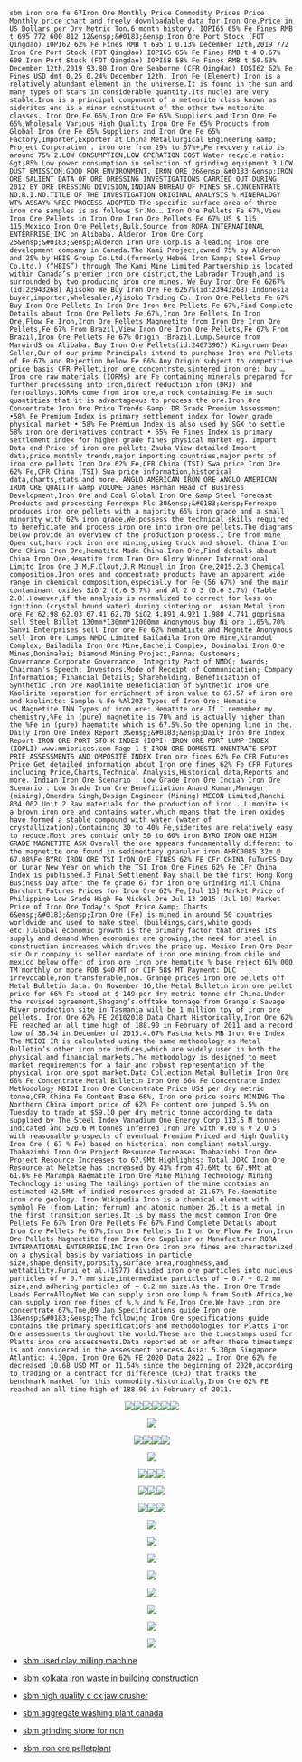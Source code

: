 
```
sbm iron ore fe 67Iron Ore Monthly Price Commodity Prices Price Monthly price chart and freely downloadable data for Iron Ore.Price in US Dollars per Dry Metric Ton.6 month history. IOPI65 65% Fe Fines RMB t 695 772 600 812 12&ensp;&#0183;&ensp;Iron Ore Port Stock (FOT Qingdao) IOPI62 62% Fe Fines RMB t 695 1 0.13% December 12th,2019 772 Iron Ore Port Stock (FOT Qingdao) IOPI65 65% Fe Fines RMB t 4 0.67% 600 Iron Port Stock (FOT Qingdao) IOPI58 58% Fe Fines RMB t.50.53% December 12th,2019 93.80 Iron Ore Seaborne (CFR Qingdao) IOSI62 62% Fe Fines USD dmt 0.25 0.24% December 12th. Iron Fe (Element) Iron is a relatively abundant element in the universe.It is found in the sun and many types of stars in considerable quantity.Its nuclei are very stable.Iron is a principal component of a meteorite class known as siderites and is a minor constituent of the other two meteorite classes. Iron Ore Fe 65%,Iron Ore Fe 65% Suppliers and Iron Ore Fe 65%,Wholesale Various High Quality Iron Ore Fe 65% Products from Global Iron Ore Fe 65% Suppliers and Iron Ore Fe 65% Factory,Importer,Exporter at China Metallurgical Engineering &amp; Project Corporation . iron ore from 29% to 67%+,Fe recovery ratio is around 75% 2.LOW CONSUMPTION,LOW OPERATION COST Water recycle ratio: &gt;85% Low power consumption in selection of grinding equipment 3.LOW DUST EMISSION,GOOD FOR ENVIRONMENT. IRON ORE 26&ensp;&#0183;&ensp;IRON ORE SALIENT DATA OF ORE DRESSING INVESTIGATIONS CARRIED OUT DURING 2012 BY ORE DRESSING DIVISION,INDIAN BUREAU OF MINES SR.CONCENTRATE NO.R.I.NO.TITLE OF THE INVESTIGATION ORIGINAL ANALYSIS % MINERALOGY WT% ASSAY% %REC PROCESS ADOPTED The specific surface area of three iron ore samples is as follows Sr.No.… Iron Ore Pellets Fe 67%,View Iron Ore Pellets in Iron Ore Iron Ore Pellets Fe 67%,US $ 115 115,Mexico,Iron Ore Pellets,Bulk.Source from RORA INTERNATIONAL ENTERPRISE,INC on Alibaba. Alderon Iron Ore Corp 25&ensp;&#0183;&ensp;Alderon Iron Ore Corp.is a leading iron ore development company in Canada.The Kami Project,owned 75% by Alderon and 25% by HBIS Group Co.Ltd.(formerly Hebei Iron &amp; Steel Group Co.Ltd.) (“HBIS”) through The Kami Mine Limited Partnership,is located within Canada’s premier iron ore district,the Labrador Trough,and is surrounded by two producing iron ore mines. We Buy Iron Ore Fe 6267%(id:23943268) Ajisoko We Buy Iron Ore Fe 6267%(id:23943268),Indonesia buyer,importer,wholesaler,Ajisoko Trading Co. Iron Ore Pellets Fe 67% Buy Iron Ore Pellets In Iron Ore Iron Ore Pellets Fe 67%,Find Complete Details about Iron Ore Pellets Fe 67%,Iron Ore Pellets In Iron Ore,Flow Fe Iron,Iron Ore Pellets Magneetite from Iron Ore Iron Ore Pellets,Fe 67% From Brazil,View Iron Ore Iron Ore Pellets,Fe 67% From Brazil,Iron Ore Pellets Fe 67% Origin :Brazil,Lump.Source from MarwindS on Alibaba. Buy Iron Ore Pellets(id:24073907) Kingcrown Dear Seller,Our of our prime Principals intend to purchase Iron ore Pellets of Fe 67% and Rejection below Fe 66%.Any Origin subject to competitive price basis CFR Pellet,iron ore concentrste,sintered iron ore: buy … Iron ore raw materials (IORMs) are Fe containing minerals prepared for further processing into iron,direct reduction iron (DRI) and ferroalloys.IORMs come from iron ore,a rock containing Fe in such quantities that it is advantageous to process the ore.Iron Ore Concentrate Iron Ore Price Trends &amp; DR Grade Premium Assessment •58% Fe Premium Index is primary settlement index for lower grade physical market • 58% Fe Premium Index is also used by SGX to settle 58% iron ore derivatives contract • 65% Fe Fines Index is primary settlement index for higher grade fines physical market eg. Import Data and Price of iron ore pellets Zauba View detailed Import data,price,monthly trends,major importing countries,major ports of iron ore pellets Iron Ore 62% Fe,CFR China (TSI) Swa price Iron Ore 62% Fe,CFR China (TSI) Swa price information,historical data,charts,stats and more. ANGLO AMERICAN IRON ORE ANGLO AMERICAN IRON ORE QUALITY &amp VOLUME James Harman Head of Business Development,Iron Ore and Coal Global Iron Ore &amp Steel Forecast Products and processing Ferrexpo Plc 30&ensp;&#0183;&ensp;Ferrexpo produces iron ore pellets with a majority 65% iron grade and a small minority with 62% iron grade.We possess the technical skills required to beneficiate and process iron ore into iron ore pellets.The diagrams below provide an overview of the production process.1 Ore from mine Open cut,hard rock iron ore mining,using truck and shovel. China Iron Ore China Iron Ore,Hematite Made China Iron Ore,Find details about China Iron Ore,Hematite from Iron Ore Glory Winner International Limitd Iron Ore J.M.F.Clout,J.R.Manuel,in Iron Ore,2015.2.3 Chemical composition.Iron ores and concentrate products have an apparent wide range in chemical composition,especially for Fe (56 67%) and the main contaminant oxides SiO 2 (0.6 5.7%) and Al 2 O 3 (0.6 3.7%) (Table 2.8).However,if the analysis is normalized to correct for loss on ignition (crystal bound water) during sintering or. Asian Metal iron ore Fe 62.98 62.03 67.41 62.70 SiO2 4.891 4.921 1.980 4.741 goprisma sell Steel Billet 130mm*130mm*12000mm Anonymous buy Ni ore 1.65%.70% Sanvi Enterprises sell Iron ore Fe 62% hematiite and Megnite Anonymous sell Iron Ore Lumps NMDC Limited Bailadila Iron Ore Mine,Kirandul Complex; Bailadila Iron Ore Mine,Bacheli Complex; Donimalai Iron Ore Mines,Donimalai; Diamond Mining Project,Panna; Customers; Governance.Corporate Governance; Integrity Pact of NMDC; Awards; Chairman's Speech; Investors.Mode of Receipt of Communication; Company Information; Financial Details; Shareholding. Beneficiation of Synthetic Iron Ore Kaolinite Beneficiation of Synthetic Iron Ore Kaolinite separation for enrichment of iron value to 67.57 of iron ore and kaolinite: Sample % Fe %Al2O3 Types of Iron Ore: Hematite vs.Magnetite INN Types of iron ore: Hematite ore.If I remember my chemistry,%Fe in (pure) magnetite is 70% and is actually higher than the %Fe in (pure) haematite which is 67.5%.So the opening line in the. Daily Iron Ore Index Report 3&ensp;&#0183;&ensp;Daily Iron Ore Index Report IRON ORE PORT STO K INDEX (IOPI) IRON ORE PORT LUMP INDEX (IOPLI) www.mmiprices.com Page 1 5 IRON ORE DOMESTI ONENTRATE SPOT PRIE ASSESSMENTS AND OMPOSITE INDEX Iron ore fines 62% Fe CFR Futures Price Get detailed information about Iron ore fines 62% Fe CFR Futures including Price,Charts,Technical Analysis,Historical data,Reports and more. Indian Iron Ore Scenario : Low Grade Iron Ore Indian Iron Ore Scenario : Low Grade Iron Ore Beneficiation Anand Kumar,Manager (mining),Omendra Singh,Design Engineer (Mining) MECON Limited,Ranchi 834 002 Unit 2 Raw materials for the production of iron . Limonite is a brown iron ore and contains water,which means that the iron oxides have formed a stable compound with water (water of crystallization).Containing 30 to 40% Fe,siderites are relatively easy to reduce.Most ores contain only 50 to 60% iron BYRO IRON ORE HIGH GRADE MAGNETITE ASX Overall the ore appears fundamentally different to the magnetite ore found in sedimentary granular iron AHRC0085 32m @ 67.08%Fe BYRO IRON ORE TSI IrON OrE FINES 62% FE CFr CHINA FuTurES Day or Lunar New Year on which the TSI Iron Ore Fines 62% Fe CFr China Index is published.3 Final Settlement Day shall be the first Hong Kong Business Day after the fe grade 67 for iron ore Grinding Mill China Barchart Futures Prices for Iron Ore 62% Fe,[Jul 13] Market Price of Philippine Low Grade High Fe Nickel Ore Jul 13 2015 [Jul 10] Market Price of Iron Ore Today's Spot Price &amp; Charts 6&ensp;&#0183;&ensp;Iron Ore (Fe) is mined in around 50 countries worldwide and used to make steel (buildings,cars,white goods etc.).Global economic growth is the primary factor that drives its supply and demand.When economies are growing,the need for steel in construction increases which drives the price up. Mexico Iron Ore Dear sir Our company is seller mandate of iron ore mining from chile and mexico below offer of iron ore iron ore hematite % base reject 61% 000 TM monthly or more FOB $40 MT or CIF 58$ MT Payment: DLC irrevocable,non transferable,non. Grange prices iron ore pellets off Metal Bulletin data. On November 16,the Metal Bulletin iron ore pellet price for 66% Fe stood at $ 149 per dry metric tonne cfr China.Under the revised agreement,Shagang’s offtake tonnage from Grange’s Savage River production site in Tasmania will be 1 million tpy of iron ore pellets. Iron Ore 62% FE 20102018 Data Chart Historically,Iron Ore 62% FE reached an all time high of 188.90 in February of 2011 and a record low of 38.54 in December of 2015.4.67% Fastmarkets MB Iron Ore Index The MBIOI IR is calculated using the same methodology as Metal Bulletin’s other iron ore indices,which are widely used in both the physical and financial markets.The methodology is designed to meet market requirements for a fair and robust representation of the physical iron ore spot market.Data Collection Metal Bulletin Iron Ore 66% Fe Concentrate Metal Bulletin Iron Ore 66% Fe Concentrate Index Methodology MBIOI Iron Ore Concentrate Price US$ per dry metric tonne,CFR China Fe Content Base 66%, Iron ore price soars MINING The Northern China import price of 62% Fe content ore jumped 6.5% on Tuesday to trade at $59.10 per dry metric tonne according to data supplied by The Steel Index Vanadium One Energy Corp 113.5 M tonnes Indicated and 520.6 M tonnes Inferred Iron Ore with 0.60 % V 2 O 5 with reasonable prospects of eventual Premium Priced and High Quality Iron Ore ( 67 % Fe) based on historical non compliant metallurgy. Thabazimbi Iron Ore Project Resource Increases Thabazimbi Iron Ore Project Resource Increases to 67.9Mt Highlights: Total JORC Iron Ore Resource at Meletse has increased by 43% from 47.6Mt to 67.9Mt at 61.6% Fe Marampa Haematite Iron Ore Mine Mining Technology Mining Technology is using The tailings portion of the mine contains an estimated 42.5Mt of indied resources graded at 21.67% Fe.Haematite iron ore geology. Iron Wikipedia Iron is a chemical element with symbol Fe (from Latin: ferrum) and atomic number 26.It is a metal in the first transition series.It is by mass the most common Iron Ore Pellets Fe 67% Iron Ore Pellets Fe 67%,Find Complete Details about Iron Ore Pellets Fe 67%,Iron Ore Pellets In Iron Ore,Flow Fe Iron,Iron Ore Pellets Magneetite from Iron Ore Supplier or Manufacturer RORA INTERNATIONAL ENTERPRISE,INC Iron Ore Iron ore fines are characterized on a physical basis by variations in particle size,shape,density,porosity,surface area,roughness,and wettability.Furui et al.(1977) divided iron ore particles into nucleus particles of + 0.7 mm size,intermediate particles of − 0.7 + 0.2 mm size,and adhering particles of − 0.2 mm size.As the. Iron Ore Trade Leads FerroAlloyNet We can supply iron ore lump % from South Africa,We can supply iron roe fines of %,% and % Fe,Iron Ore.We have iron ore concentrate 67%.Tue,09 Jan Specifications guide Iron ore 13&ensp;&#0183;&ensp;The following Iron Ore specifications guide contains the primary specifications and methodologies for Platts Iron Ore assessments throughout the world.These are the timestamps used for Platts iron ore assessments.Data reported at or after these timestamps is not considered in the assessment process.Asia: 5.30pm Singapore Atlantic: 4.30pm. Iron Ore 62% FE 2020 Data 2022 … Iron Ore 62% fe decreased 10.68 USD MT or 11.54% since the beginning of 2020,according to trading on a contract for difference (CFD) that tracks the benchmark market for this commodity.Historically,Iron Ore 62% FE reached an all time high of 188.90 in February of 2011. 
```

<div align="center">
  
<a rel="nofollow" href="https://m.shibang-china.com?f=github&k=sbm+iron+ore+fe+67"><img src="https://static.shibang-china.com/en/l.png"></a><img src="https://static.shibang-china.com/en/hw.png"><a rel="nofollow" href="https://m.shibang-china.com/product/?f=github&k=sbm+iron+ore+fe+67"><img src="https://static.shibang-china.com/en/p.png"></a><a rel="nofollow" href="https://m.shibang-china.com/cases/?f=github&k=sbm+iron+ore+fe+67"><img src="https://static.shibang-china.com/en/c.png"></a><a rel="nofollow" href="https://m.shibang-china.com/news/?f=github&k=sbm+iron+ore+fe+67"><img src="https://static.shibang-china.com/en/n.png"></a><a rel="nofollow" href="https://m.shibang-china.com?f=github&k=sbm+iron+ore+fe+67"><img src="https://static.shibang-china.com/en/m.png"></a>

<a rel="nofollow" href="https://m.shibang-china.com/product/?f=github&k=sbm+iron+ore+fe+67"><img src="https://static.shibang-china.com/en/b.jpg"></a>
  
<a rel="nofollow" href="https://m.shibang-china.com/solution-aggregate.html?f=github&k=sbm+iron+ore+fe+67"><img src="https://static.shibang-china.com/en/a.jpg"></a><a rel="nofollow" href="https://m.shibang-china.com/solution-mine.html?f=github&k=sbm+iron+ore+fe+67"><img src="https://static.shibang-china.com/en/m.jpg"></a><a rel="nofollow" href="https://m.shibang-china.com/solution-mill.html?f=github&k=sbm+iron+ore+fe+67"><img src="https://static.shibang-china.com/en/g.jpg"></a><a rel="nofollow" href="https://m.shibang-china.com/solution-epc.html?f=github&k=sbm+iron+ore+fe+67"><img src="https://static.shibang-china.com/en/e.jpg"></a>

<a rel="nofollow" href="https://m.shibang-china.com/product/?f=github&k=sbm+iron+ore+fe+67"><img src="https://static.shibang-china.com/en/a-p.png"></a>

<a rel="nofollow" href="https://m.shibang-china.com/product/crusher/c6x.html?f=github&k=sbm+iron+ore+fe+67"><img src="https://static.shibang-china.com/en/j.jpg"></a><a rel="nofollow" href="https://m.shibang-china.com/product/crusher/ci5x.html?f=github&k=sbm+iron+ore+fe+67"><img src="https://static.shibang-china.com/en/i.jpg"></a><a rel="nofollow" href="https://m.shibang-china.com/product/crusher/hst.html?f=github&k=sbm+iron+ore+fe+67"><img src="https://static.shibang-china.com/en/c.jpg"></a>

<a rel="nofollow" href="https://m.shibang-china.com/product/mill/mtw.html?f=github&k=sbm+iron+ore+fe+67"><img src="https://static.shibang-china.com/en/mtw.jpg"></a><a rel="nofollow" href="https://m.shibang-china.com/product/mill/scm.html?f=github&k=sbm+iron+ore+fe+67"><img src="https://static.shibang-china.com/en/scm.jpg"></a><a rel="nofollow" href="https://m.shibang-china.com/product/mill/lm.html?f=github&k=sbm+iron+ore+fe+67"><img src="https://static.shibang-china.com/en/lm.jpg"></a>

<a rel="nofollow" href="https://m.shibang-china.com/product/sand/vsi6x.html?f=github&k=sbm+iron+ore+fe+67"><img src="https://static.shibang-china.com/en/6x.jpg"></a><a rel="nofollow" href="https://m.shibang-china.com/product/sand/vu.html?f=github&k=sbm+iron+ore+fe+67"><img src="https://static.shibang-china.com/en/vu.jpg"></a><a rel="nofollow" href="https://m.shibang-china.com/product/mobile/klun.html?f=github&k=sbm+iron+ore+fe+67"><img src="https://static.shibang-china.com/en/k.jpg"></a>

<a rel="nofollow" href="https://m.shibang-china.com/cases/?f=github&k=sbm+iron+ore+fe+67"><img src="https://static.shibang-china.com/en/case.png"></a>

<a rel="nofollow" href="https://m.shibang-china.com/cases/aggregate/202.html?f=github&k=sbm+iron+ore+fe+67"><img src="https://static.shibang-china.com/en/c-1.jpg"></a>

<a rel="nofollow" href="https://m.shibang-china.com/cases/aggregate/203.html?f=github&k=sbm+iron+ore+fe+67"><img src="https://static.shibang-china.com/en/c-2.jpg"></a>

<a rel="nofollow" href="https://m.shibang-china.com/cases/mill/123.html?f=github&k=sbm+iron+ore+fe+67"><img src="https://static.shibang-china.com/en/c-3.jpg"></a>

<a rel="nofollow" href="https://m.shibang-china.com/contact_us.html?f=github&k=sbm+iron+ore+fe+67"><img src="https://static.shibang-china.com/en/contact.png"></a>

<a rel="nofollow" href="https://swt.shibang-china.com/?f=github&k=sbm+iron+ore+fe+67"><img src="https://static.shibang-china.com/en/chat.png"></a>

<a rel="nofollow" href="https://whatsapp.shibangsoft.com/WhatsApp.php?f=github&k=sbm+iron+ore+fe+67"><img src="https://static.shibang-china.com/en/whatsapp.png"></a>

<a rel="nofollow" href="https://m.shibang-china.com/?f=github&k=sbm+iron+ore+fe+67"><img src="https://static.shibang-china.com/en/website.png"></a>

</div>


* [sbm used clay milling machine](sbm%20used%20clay%20milling%20machine.md)

* [sbm kolkata iron waste in building construction](sbm%20kolkata%20iron%20waste%20in%20building%20construction.md)

* [sbm high quality c cx jaw crusher](sbm%20high%20quality%20c%20cx%20jaw%20crusher.md)

* [sbm aggregate washing plant canada](sbm%20aggregate%20washing%20plant%20canada.md)

* [sbm grinding stone for non](sbm%20grinding%20stone%20for%20non.md)

* [sbm iron ore pelletplant](sbm%20iron%20ore%20pelletplant.md)